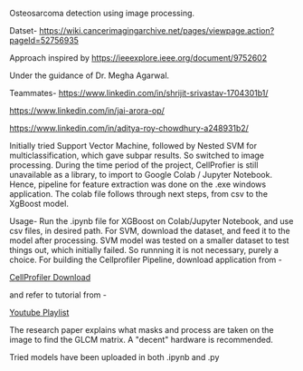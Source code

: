 Osteosarcoma detection using image processing. 

Datset- https://wiki.cancerimagingarchive.net/pages/viewpage.action?pageId=52756935

Approach inspired by 
https://ieeexplore.ieee.org/document/9752602

Under the guidance of Dr. Megha Agarwal. 

Teammates- 
https://www.linkedin.com/in/shrijit-srivastav-1704301b1/


https://www.linkedin.com/in/jai-arora-op/


https://www.linkedin.com/in/aditya-roy-chowdhury-a248931b2/


Initially tried Support Vector Machine, followed by Nested SVM for multiclassification, which gave subpar results. So switched to image processing. 
During the time period of the project, CellProfier is still unavailable as a library, to import to Google Colab / Jupyter Notebook. 
Hence, pipeline for feature extraction was done on the .exe windows application. The colab file follows through next steps, from csv to the XgBoost model. 

Usage- Run the .ipynb file for XGBoost on Colab/Jupyter Notebook, and use csv files, in desired path. For SVM, download the dataset, and feed it to the model after processing. SVM model was tested on a smaller dataset to test things out, which initially failed. So runnning it is not necessary, purely a choice. 
For building the Cellprofiler Pipeline, download application from - 

[CellProfiler Download](https://cellprofiler.org/releases)

and refer to tutorial from - 

[Youtube Playlist](https://www.youtube.com/playlist?list=PLeM_d8ZXiMCP1el4oT591FQWlF2FdSfMN)

The research paper explains what masks and process are taken on the image to find the GLCM matrix. A "decent" hardware is recommended.

Tried models have been uploaded in both .ipynb and .py
